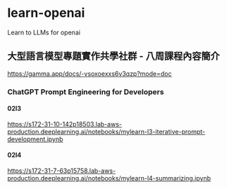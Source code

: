 # learn-openai
Learn to LLMs for openai

## 大型語言模型專題實作共學社群 - 八周課程內容簡介
https://gamma.app/docs/-vsoxoexxs6v3qzp?mode=doc

### ChatGPT Prompt Engineering for Developers
#### 02l3
https://s172-31-10-142p18503.lab-aws-production.deeplearning.ai/notebooks/mylearn-l3-iterative-prompt-development.ipynb
#### 02l4
https://s172-31-7-63p15758.lab-aws-production.deeplearning.ai/notebooks/mylearn-l4-summarizing.ipynb

